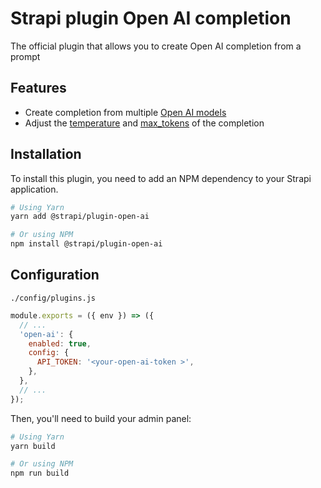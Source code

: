 # Strapi plugin Open AI completion

The official plugin that allows you to create Open AI completion from a prompt

## Features

- Create completion from multiple [Open AI models](https://beta.openai.com/docs/models)
- Adjust the [temperature](https://beta.openai.com/docs/api-reference/completions/create#completions/create-temperature) and [max_tokens](https://beta.openai.com/docs/api-reference/completions/create#completions/create-max_tokens) of the completion

## Installation

To install this plugin, you need to add an NPM dependency to your Strapi application.

```sh
# Using Yarn
yarn add @strapi/plugin-open-ai

# Or using NPM
npm install @strapi/plugin-open-ai
```

## Configuration

`./config/plugins.js`

```js
module.exports = ({ env }) => ({
  // ...
  'open-ai': {
    enabled: true,
    config: {
      API_TOKEN: '<your-open-ai-token >',
    },
  },
  // ...
});
```

Then, you'll need to build your admin panel:

```sh
# Using Yarn
yarn build

# Or using NPM
npm run build
```